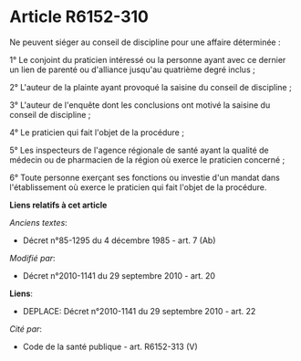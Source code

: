 # Article R6152-310

Ne peuvent siéger au conseil de discipline pour une affaire déterminée :

1° Le conjoint du praticien intéressé ou la personne ayant avec ce dernier un lien de parenté ou d'alliance jusqu'au
quatrième degré inclus ;

2° L'auteur de la plainte ayant provoqué la saisine du conseil de discipline ;

3° L'auteur de l'enquête dont les conclusions ont motivé la saisine du conseil de discipline ;

4° Le praticien qui fait l'objet de la procédure ;

5° Les inspecteurs de l'agence régionale de santé ayant la qualité de médecin ou de pharmacien de la région où exerce le
praticien concerné ;

6° Toute personne exerçant ses fonctions ou investie d'un mandat dans l'établissement où exerce le praticien qui fait l'objet
de la procédure.

**Liens relatifs à cet article**

_Anciens textes_:

  - Décret n°85-1295 du 4 décembre 1985 - art. 7 (Ab)

_Modifié par_:

  - Décret n°2010-1141 du 29 septembre 2010 - art. 20

**Liens**:

  - DEPLACE: Décret n°2010-1141 du 29 septembre 2010 - art. 22

_Cité par_:

  - Code de la santé publique - art. R6152-313 (V)
